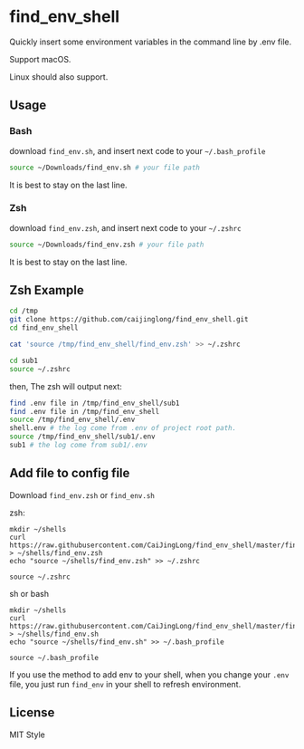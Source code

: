 # find_env_shell

Quickly insert some environment variables in the command line by .env file.

Support macOS.

Linux should also support.

## Usage

### Bash

download `find_env.sh`, and insert next code to your `~/.bash_profile`

```bash
source ~/Downloads/find_env.sh # your file path
```

It is best to stay on the last line.

### Zsh

download `find_env.zsh`, and insert next code to your `~/.zshrc`

```bash
source ~/Downloads/find_env.zsh # your file path
```

It is best to stay on the last line.

## Zsh Example

```zsh
cd /tmp
git clone https://github.com/caijinglong/find_env_shell.git
cd find_env_shell

cat 'source /tmp/find_env_shell/find_env.zsh' >> ~/.zshrc

cd sub1
source ~/.zshrc
```

then, The zsh will output next:

```zsh
find .env file in /tmp/find_env_shell/sub1
find .env file in /tmp/find_env_shell
source /tmp/find_env_shell/.env
shell.env # the log come from .env of project root path.
source /tmp/find_env_shell/sub1/.env
sub1 # the log come from sub1/.env
```

## Add file to config file

Download `find_env.zsh` or `find_env.sh`

zsh:

```shell
mkdir ~/shells
curl https://raw.githubusercontent.com/CaiJingLong/find_env_shell/master/find_env.zsh > ~/shells/find_env.zsh
echo "source ~/shells/find_env.zsh" >> ~/.zshrc

source ~/.zshrc
```

sh or bash

```shell
mkdir ~/shells
curl https://raw.githubusercontent.com/CaiJingLong/find_env_shell/master/find_env.sh > ~/shells/find_env.sh
echo "source ~/shells/find_env.sh" >> ~/.bash_profile

source ~/.bash_profile
```

If you use the method to add env to your shell, when you change your `.env` file, you just run `find_env` in your shell to refresh environment.

## License

MIT Style
